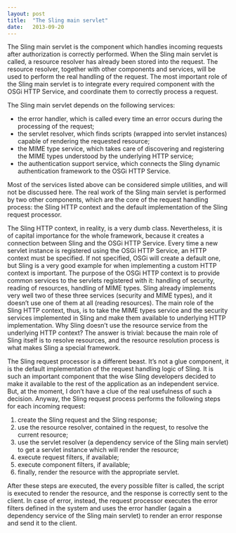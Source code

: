 ```yaml
---
layout: post
title:  "The Sling main servlet"
date:   2013-09-20
---
```


The Sling main servlet is the component which handles incoming requests after
authorization is correctly performed. When the Sling main servlet is called, a
resource resolver has already been stored into the request. The resource
resolver, together with other components and services, will be used to perform
the real handling of the request. The most important role of the Sling main
servlet is to integrate every required component with the OSGi HTTP Service, and
coordinate them to correctly process a request.

The Sling main servlet depends on the following services:

- the error handler, which is called every time an error occurs during the
  processing of the request;
- the servlet resolver, which finds scripts (wrapped into servlet instances)
  capable of rendering the requested resource;
- the MIME type service, which takes care of discovering and registering the
  MIME types understood by the underlying HTTP service;
- the authentication support service, which connects the Sling dynamic
  authentication framework to the OSGi HTTP Service.

Most of the services listed above can be considered simple utilities, and will
not be discussed here. The real work of the Sling main servlet is performed by
two other components, which are the core of the request handling process: the
Sling HTTP context and the default implementation of the Sling request
processor.

The Sling HTTP context, in reality, is a very dumb class. Nevertheless, it is of
capital importance for the whole framework, because it creates a connection
between Sling and the OSGi HTTP Service. Every time a new servlet instance is
registered using the OSGi HTTP Service, an HTTP context must be specified. If
not specified, OSGi will create a default one, but Sling is a very good example
for when implementing a custom HTTP context is important. The purpose of the
OSGi HTTP context is to provide common services to the servlets registered with
it: handling of security, reading of resources, handling of MIME types. Sling
already implements very well two of these three services (security and MIME
types), and it doesn’t use one of them at all (reading resources). The main role
of the Sling HTTP context, thus, is to take the MIME types service and the
security services implemented in Sling and make them available to underlying
HTTP implementation. Why Sling doesn’t use the resource service from the
underlying HTTP context? The answer is trivial: because the main role of Sling
itself is to resolve resources, and the resource resolution process is what
makes Sling a special framework.

The Sling request processor is a different beast. It’s not a glue component, it
is the default implementation of the request handling logic of Sling. It is such
an important component that the wise Sling developers decided to make it
available to the rest of the application as an independent service. But, at the
moment, I don’t have a clue of the real usefulness of such a decision. Anyway,
the Sling request process performs the following steps for each incoming
request:

1. create the Sling request and the Sling response;
1. use the resource resolver, contained in the request, to resolve the current
   resource;
1. use the servlet resolver (a dependency service of the Sling main servlet) to
   get a servlet instance which will render the resource;
1. execute request filters, if available;
1. execute component filters, if available;
1. finally, render the resource with the appropriate servlet.

After these steps are executed, the every possible filter is called, the script
is executed to render the resource, and the response is correctly sent to the
client. In case of error, instead, the request processor executes the error
filters defined in the system and uses the error handler (again a dependency
service of the Sling main servlet) to render an error response and send it to
the client.
